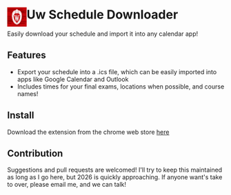 # <img src="public/icons/icon_48.png" width="45" align="left"> Uw Schedule Downloader

Easily download your schedule and import it into any calendar app!

## Features

- Export your schedule into a .ics file, which can be easily imported into apps like Google Calendar and Outlook
- Includes times for your final exams, locations when possible, and course names!

## Install

Download the extension from the chrome web store [here]()

## Contribution

Suggestions and pull requests are welcomed! I'll try to keep this maintained as long as I go here, but 2026 is quickly approaching. If anyone want's take to over, please email me, and we can talk!
